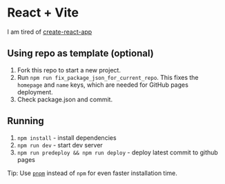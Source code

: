 # React + Vite

I am tired of [create-react-app](https://github.com/sanjar-notes/react/issues/45)

## Using repo as template (optional)

1. Fork this repo to start a new project.
2. Run `npm run fix_package_json_for_current_repo`. This fixes the `homepage` and `name` keys, which are needed for GitHub pages deployment.
3. Check package.json and commit.

## Running

1. `npm install` - install dependencies
2. `npm run dev` - start dev server
3. `npm run predeploy && npm run deploy` - deploy latest commit to github pages

Tip: Use [`pnpm`](https://pnpm.io/installation#using-npm) instead of `npm` for even faster installation time.
